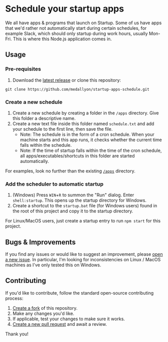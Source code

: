 # Schedule your startup apps

We all have apps & programs that launch on Startup. Some of us have apps that we'd rather not automatically start during certain schedules, for example Slack, which should only startup during work hours, usually Mon-Fri. This is where this Node.js application comes in.

## Usage

### Pre-requisites

1. Download the [latest release](https://github.com/medallyon/startup-apps-schedule/releases) or clone this repository:
```shell
git clone https://github.com/medallyon/startup-apps-schedule.git
```

### Create a new schedule

1. Create a new schedule by creating a folder in the `/apps` directory. Give this folder a descriptive name.
2. Create a new text file inside this folder named `schedule.txt` and add your schedule to the first line, then save the file.
   - Note: The schedule is in the form of a cron schedule. When your machine starts and this app runs, it checks whether the current time falls within the schedule.
   - Note: If the time of startup falls within the time of the cron schedule, all apps/executables/shortcuts in this folder are started automatically.
  
For examples, look no further than the existing [`/apps`](https://github.com/medallyon/startup-apps-schedule/tree/master/apps) directory.

### Add the scheduler to automatic startup

1. (Windows) Press `WIN`+`R` to summon the "Run" dialog. Enter `shell:startup`. This opens up the startup directory for Windows.
2. Create a shortcut to the `startup.bat` file (for Windows users) found in the root of this project and copy it to the startup directory.

For Linux/MacOS users, just create a startup entry to run `npm start` for this project.

## Bugs & Improvements

If you find any issues or would like to suggest an improvement, please [open a new issue](https://github.com/medallyon/startup-apps-schedule/issues/new). In particular, I'm looking for inconsistencies on Linux / MacOS machines as I've only tested this on Windows.

## Contributing

If you'd like to contribute, follow the standard open-source contributing process:

1. [Create a fork](https://github.com/medallyon/startup-apps-schedule/fork) of this repository.
2. Make any changes you'd like.
3. If applicable, test your changes to make sure it works.
4. [Create a new pull request](https://github.com/medallyon/startup-apps-schedule/compare) and await a review.

Thank you!
